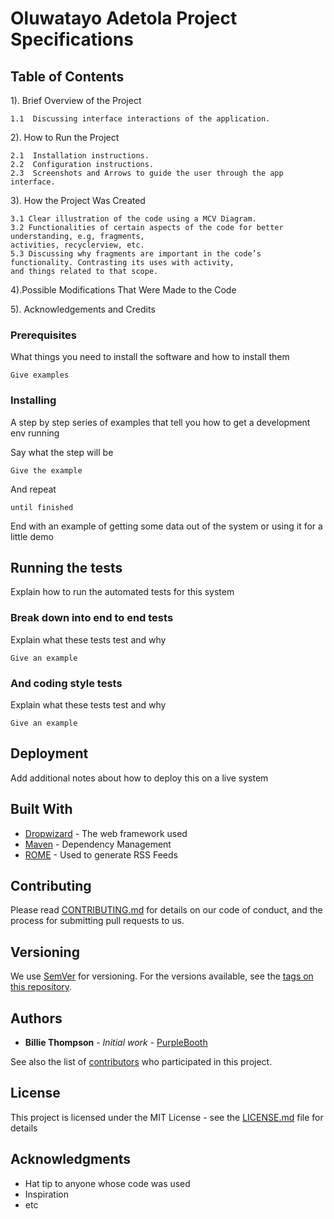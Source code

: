 # Oluwatayo Adetola Project Specifications


## Table of Contents 

1). Brief Overview of the Project 

    1.1  Discussing interface interactions of the application.

2). How to Run the Project 

    2.1  Installation instructions.
    2.2  Configuration instructions.
    2.3  Screenshots and Arrows to guide the user through the app interface. 

3). How the Project Was Created

	3.1 Clear illustration of the code using a MCV Diagram.
    3.2 Functionalities of certain aspects of the code for better understanding, e.g, fragments, 
    activities, recyclerview, etc.
    5.3 Discussing why fragments are important in the code’s functionality. Contrasting its uses with activity, 
    and things related to that scope. 

4).Possible Modifications That Were Made to the Code 

5). Acknowledgements and Credits

 

### Prerequisites

What things you need to install the software and how to install them

```
Give examples
```

### Installing

A step by step series of examples that tell you how to get a development env running

Say what the step will be

```
Give the example
```

And repeat

```
until finished
```

End with an example of getting some data out of the system or using it for a little demo

## Running the tests

Explain how to run the automated tests for this system

### Break down into end to end tests

Explain what these tests test and why

```
Give an example
```

### And coding style tests

Explain what these tests test and why

```
Give an example
```



## Deployment

Add additional notes about how to deploy this on a live system


## Built With

* [Dropwizard](http://www.dropwizard.io/1.0.2/docs/) - The web framework used
* [Maven](https://maven.apache.org/) - Dependency Management
* [ROME](https://rometools.github.io/rome/) - Used to generate RSS Feeds

## Contributing

Please read [CONTRIBUTING.md](https://gist.github.com/PurpleBooth/b24679402957c63ec426) for details on our code of conduct, and the process for submitting pull requests to us.

## Versioning

We use [SemVer](http://semver.org/) for versioning. For the versions available, see the [tags on this repository](https://github.com/your/project/tags). 

## Authors

* **Billie Thompson** - *Initial work* - [PurpleBooth](https://github.com/PurpleBooth)

See also the list of [contributors](https://github.com/your/project/contributors) who participated in this project.

## License

This project is licensed under the MIT License - see the [LICENSE.md](LICENSE.md) file for details

## Acknowledgments

* Hat tip to anyone whose code was used
* Inspiration
* etc
